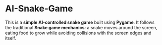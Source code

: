 # AI-Snake-Game
This is a **simple AI-controlled snake game** built using **Pygame**. It follows the traditional **Snake game mechanics**: a snake moves around the screen, eating food to grow while avoiding collisions with the screen edges and itself.

